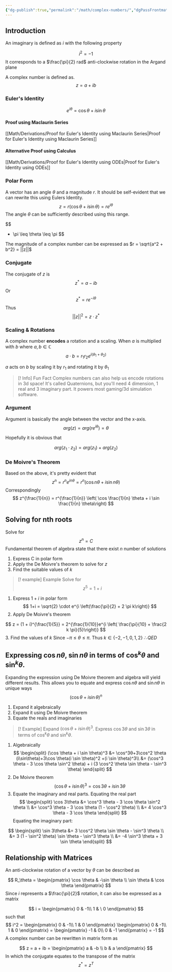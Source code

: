 ```yaml
---
{"dg-publish":true,"permalink":"/math/complex-numbers/","dgPassFrontmatter":true,"noteIcon":""}
---
```



## Introduction
An imaginary is defined as $i$ with the following property

$$
i^2 = -1
$$
It corresponds to a $\frac{\pi}{2} rad$ anti-clockwise rotation in the Argand plane 

A complex number is defined as. 
$$
z = a + ib
$$
### Euler's Identity

$$e^{i \theta} = \cos \theta + i \sin \theta$$
#### Proof using Maclaurin Series
[[Math/Derivations/Proof for Euler's Identity using Maclaurin Series\|Proof for Euler's Identity using Maclaurin Series]]

#### Alternative Proof using Calculus
[[Math/Derivations/Proof for Euler's Identity using ODEs\|Proof for Euler's Identity using ODEs]]

### Polar Form
A vector has an angle $\theta$ and a magnitude $r$. It should be self-evident that we can rewrite this using Eulers Identity.
$$
z = r(\cos \theta + i \sin \theta) = re^{i \theta}
$$
The angle $\theta$ can be sufficiently described using this range.

$$
- \pi \leq \theta \leq \pi
$$

The magnitude of a complex number can be expressed as $r = \sqrt{a^2 + b^2} = ||z||$
### Conjugate 
The conjugate of $z$ is 
$$
z^* = a - ib
$$
Or
$$
z^* = re^{-i \theta}
$$
Thus
$$
||z||^2 = z \cdot z^*
$$
### Scaling & Rotations
A complex number **encodes** a rotation and a scaling. When $a$ is multiplied with $b$ where $a,b \in \mathbb{C}$
$$
a \cdot b = r_1r_2 e^{i (\theta_1 + \theta_2)}
$$

$a$ acts on $b$ by scaling it by $r_1$ and rotating it by $\theta_1$

> [! Info] Fun Fact
> Complex numbers can also help us encode rotations in 3d space! It's called Quaternions, but you'll need 4 dimension, 1 real and 3 imaginary part. It powers most gaming/3d simulation software. 

### Argument
Argument is basically the angle between the vector and the x-axis.
$$
arg(z) = arg(re^{i \theta}) = \theta
$$

Hopefully it is obvious that

$$
arg(z_1 \cdot z_2) = arg(z_1) + arg(z_2)
$$
### De Moivre's Theorem

Based on the above, it's pretty evident that 
$$
z^n = r^n e^{in \theta} = r^n \left( \cos n\theta + i \sin n \theta\right)
$$
Correspondingly 
$$
z^{\frac{1}{n}} = r^{\frac{1}{n}} \left( \cos \frac{1}{n} \theta + i \sin \frac{1}{n} \theta\right)
$$
## Solving for nth roots

Solve for 
$$
z^n = C
$$
Fundamental theorem of algebra state that there exist $n$ number of solutions

1. Express C in polar form
2. Apply the De Moivre's theorem to solve for $z$
3. Find the suitable values of $k$

> [! example] Example
> Solve for 
> $$
> z^5 = 1 + i 
> $$
1. Express $1 + i$ in polar form 
$$
1+i = \sqrt{2} \cdot e^{i \left(\frac{\pi}{2} + 2 \pi k\right)}
$$
2. Apply De Moivre's theorem

$$
z = (1 + i)^{\frac{1}{5}} = 2^{\frac{1}{10}}e^{i \left( \frac{\pi}{10} + \frac{2 k \pi}{5}\right)}
$$
3. Find the values of $k$
Since $-\pi \leq \theta \leq \pi$. Thus $k \in \{ -2, -1, 0 , 1, 2\}$
$\therefore QED$

## Expressing $\cos n \theta$, $\sin n \theta$ in terms of $\cos^k \theta$ and $\sin^k \theta$.
Expanding the expression using De Moivre theorem and algebra will yield different results. This allows you to equate and express $\cos n \theta$ and $\sin n \theta$ in unique ways
$$
(\cos \theta + i\sin \theta)^n
$$
1. Expand it algebraically
2. Expand it using De Moivre theorem
3. Equate the reals and imaginaries 

>[! Example]
> Expand $(\cos \theta + i \sin \theta)^3$. Express $\cos 3 \theta$ and $\sin 3 \theta$ in terms of $\cos^k\theta$ and $\sin^k \theta$.

 1. Algebraically
$$
\begin{split}
(\cos \theta + i \sin \theta)^3 &=  \cos^3θ+3\cos^2 \theta (i\sin\theta)+3\cos \theta(i \sin \theta)^2 +(i \sin \theta)^3\\
&= (\cos^3 \theta - 3 \cos \theta \sin^2 \theta) + i (3 \cos^2 \theta \sin \theta - \sin^3 \theta)
\end{split}
$$
2. De Moivre theorem
$$
(\cos \theta + i \sin \theta)^3 = \cos 3 \theta + i \sin 3 \theta
$$
3. Equate the imaginary and real parts. 
Equating the real part
$$
\begin{split}
\cos 3\theta &= \cos^3 \theta - 3 \cos \theta \sin^2 \theta \\
&= \cos^3 \theta - 3 \cos \theta (1 - \cos^2 \theta) \\
&= 4 \cos^3 \theta - 3 \cos \theta
\end{split}
$$
Equating the imaginary part:

$$
\begin{split}
\sin 3\theta &= 3 \cos^2 \theta \sin \theta - \sin^3 \theta \\
&= 3 (1 - \sin^2 \theta) \sin \theta - \sin^3 \theta \\
&= -4 \sin^3 \theta + 3 \sin \theta
\end{split}
$$
## Relationship with Matrices
An anti-clockwise rotation of a vector by $\theta$ can be described as 

$$
R_\theta = \begin{pmatrix}
\cos \theta & -\sin \theta \\
\sin \theta & \cos \theta 
\end{pmatrix}
$$
Since $i$ represents a $\frac{\pi}{2}$ rotation, it can also be expressed as a matrix

$$
i = \begin{pmatrix}
0 & -1\\
1 & \ 0
\end{pmatrix}
$$
such that
$$
i^2 = \begin{pmatrix}
0 & -1\\
1 & 0
\end{pmatrix}
\begin{pmatrix}
0 & -1\\
1 & 0
\end{pmatrix} = 
\begin{pmatrix}
-1 & 0\\
0 & -1
\end{pmatrix} = -1
$$
A complex number can be rewritten in matrix form as 

$$
z = a + ib = \begin{pmatrix}
a & -b \\
b & a
\end{pmatrix}
$$
In which the conjugate equates to the transpose of the matrix 
$$
z^* = z^T
$$
